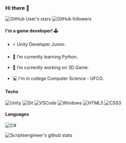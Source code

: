 ### Hi there 👋
![GitHub User's stars](https://img.shields.io/github/stars/pittersss?style=flat&logo=github)
![GitHub followers](https://img.shields.io/github/followers/pittersss?style=flat&logo=github)
#### I'm a game developer! 🕹
<ul>
  <li>⚡ Unity Developer Junior.</li>
</br>
<li>🌱 I’m currently learning Python.</li>
</br>
<li>🔭 I’m currently working on 3D Game.</li>
</br>
<li>💻 I'm in college Computer Science - UFCG.</li>
</ul>

#### Techs
![Unity](https://img.shields.io/badge/-Unity-020202?style=flat&logo=unity&logoColor=white)
![Git](https://img.shields.io/badge/-Git-F05032?style=flat&logo=git&logoColor=white)
![VSCode](https://img.shields.io/badge/-VSCode-0085D1?style=flat&logo=visual-studio-code&logoColor=white)
![Windows](https://img.shields.io/badge/-Windows-00ADEF?style=flat&logo=windows&logoColor=white)
![HTML5](https://img.shields.io/badge/-HTML5-E34F26?style=flat&logo=html5&logoColor=white)
![CSS3](https://img.shields.io/badge/-CSS3-549FDE?style=flat&logo=css3&logoColor=white)

#### Languages
![C#](https://img.shields.io/badge/-CSharp-239120?style=flat&logo=c-Sharp&logoColor=white)

![Scriptsengineer's github stats](https://github-readme-stats.vercel.app/api?username=pittersss&show_icons=true&theme=dark)
<!--
**Pittersss/Pittersss** is a ✨ _special_ ✨ repository because its `README.md` (this file) appears on your GitHub profile.

Here are some ideas to get you started:

- 🔭 I’m currently working on ...
- 🌱 I’m currently learning ...
- 👯 I’m looking to collaborate on ...
- 🤔 I’m looking for help with ...
- 💬 Ask me about ...
- 📫 How to reach me: ...
- 😄 Pronouns: ...
- ⚡ Fun fact: ...
-->
